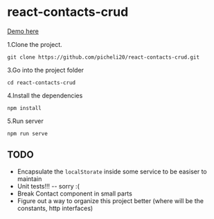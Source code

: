 # react-contacts-crud

[Demo here](https://react-contacts-crud.herokuapp.com/)

1.Clone the project.
```
git clone https://github.com/picheli20/react-contacts-crud.git
```

3.Go into the project folder
```
cd react-contacts-crud
```

4.Install the dependencies
```
npm install
```
5.Run server
```
npm run serve
```

## TODO

- Encapsulate the `localStorate` inside some service to be easiser to maintain
- Unit tests!!! -- sorry :(
- Break Contact component in small parts
- Figure out a way to organize this project better (where will be the constants, http interfaces)
